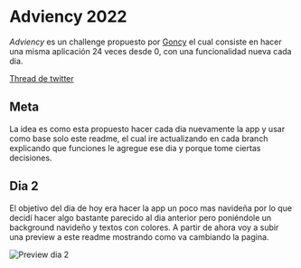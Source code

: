 # Adviency 2022

_Adviency_ es un challenge propuesto por [Goncy](https://twitter.com/goncy) el cual consiste en hacer una misma aplicación 24 veces desde 0, con una funcionalidad nueva cada dia.

[Thread de twitter](https://twitter.com/goncy/status/1597581740746637314)

## Meta

La idea es como esta propuesto hacer cada dia nuevamente la app y usar como base solo este readme, el cual ire actualizando en cada branch explicando que funciones le agregue ese dia y porque tome ciertas decisiones.

## Dia 2

El objetivo del dia de hoy era hacer la app un poco mas navideña por lo que decidí hacer algo bastante parecido al dia anterior pero poniéndole un background navideño y textos con colores. A partir de ahora voy a subir una preview a este readme mostrando como va cambiando la pagina.

![Preview dia 2](https://i.imgur.com/uLtsb9w.jpeg)
